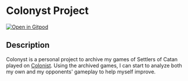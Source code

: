 # Colonyst Project

[![Open in Gitpod](https://gitpod.io/button/open-in-gitpod.svg)](https://gitpod.io/#https://github.com/calebzmeyer/monorepo)

## Description

Colonyst is a personal project to archive my games of Settlers of Catan played on [Colonist](https://colonist.io). Using the archived games, I can start to analyze both my own and my opponents' gameplay to help myself improve.
